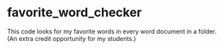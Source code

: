 # favorite_word_checker
This code looks for my favorite words in every word document in a folder. (An extra credit opportunity for my students.)
